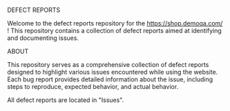 DEFECT REPORTS

Welcome to the defect reports repository for the https://shop.demoqa.com/ ! This repository contains a collection of defect reports aimed at identifying and documenting issues.

ABOUT

This repository serves as a comprehensive collection of defect reports designed to highlight various issues encountered while using the website. Each bug report provides detailed information about the issue, including steps to reproduce, expected behavior, and actual behavior.

All defect reports are located in "Issues".
